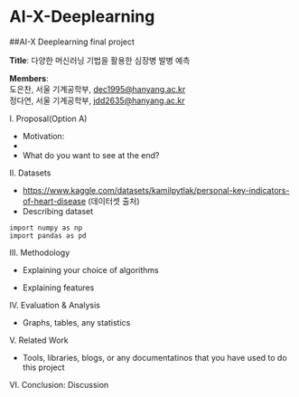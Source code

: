 # AI-X-Deeplearning

##AI-X Deeplearning final project

**Title**: 다양한 머신러닝 기법을 활용한 심장병 발병 예측

**Members**: <br>도은찬, 서울 기계공학부, dec1995@hanyang.ac.kr  <br>정다연, 서울 기계공학부, jdd2635@hanyang.ac.kr
         
Ⅰ. Proposal(Option A)

  - Motivation: 
  - 
  - What do you want to see at the end?
  
Ⅱ. Datasets

  - https://www.kaggle.com/datasets/kamilpytlak/personal-key-indicators-of-heart-disease (데이터셋 출처)
  - Describing dataset
  
  ```
  import numpy as np
  import pandas as pd
  ```

  
Ⅲ. Methodology

  - Explaining your choice of algorithms
  
  - Explaining features
  
Ⅳ. Evaluation & Analysis

  - Graphs, tables, any statistics
  
Ⅴ. Related Work

   - Tools, libraries, blogs, or any documentatinos that you have used to do this project
   
Ⅵ. Conclusion: Discussion
